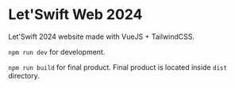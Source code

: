 # Let'Swift Web 2024

Let'Swift 2024 website made with VueJS + TailwindCSS.

`npm run dev` for development.

`npm run build` for final product. Final product is located inside `dist` directory.